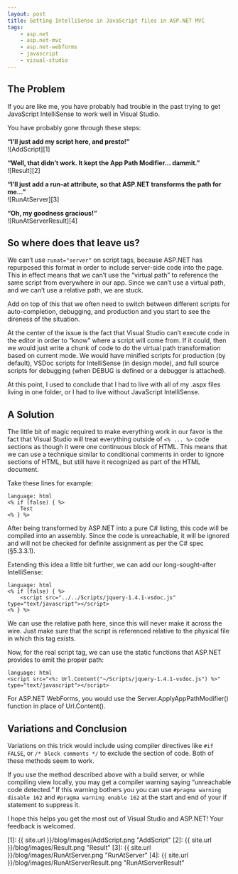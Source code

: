 ```yaml
---
layout: post
title: Getting IntelliSense in JavaScript files in ASP.NET MVC
tags:
    - asp.net
    - asp.net-mvc
    - asp.net-webforms
    - javascript
    - visual-studio
---
```

## The Problem ##

If you are like me, you have probably had trouble in the past trying to get JavaScript IntelliSense to work well in Visual Studio.

You have probably gone through these steps:

**“I’ll just add my script here, and presto!”**  
![AddScript][1]

**“Well, that didn’t work.  It kept the App Path Modifier… dammit.”**  
![Result][2]

**“I’ll just add a run-at attribute, so that ASP.NET transforms the path for me…”**  
![RunAtServer][3]

**“Oh, my goodness gracious!”**  
![RunAtServerResult][4]

## So where does that leave us? ##

We can’t use `runat="server"` on script tags, because ASP.NET has repurposed this format in order to include server-side code into the page.  This in effect means that we can’t use the “virtual path” to reference the same script from everywhere in our app.  Since we can’t use a virtual path, and we can’t use a relative path, we are stuck.

Add on top of this that we often need to switch between different scripts for auto-completion, debugging, and production and you start to see the direness of the situation.

At the center of the issue is the fact that Visual Studio can’t execute code in the editor in order to “know” where a script will come from.  If it could, then we would just write a chunk of code to do the virtual path transformation based on current mode.  We would have minified scripts for production (by default), VSDoc scripts for IntelliSense (in design mode), and full source scripts for debugging (when DEBUG is defined or a debugger is attached).

At this point, I used to conclude that I had to live with all of my .aspx files living in one folder, or I had to live without JavaScript IntelliSense.

## A Solution ##

The little bit of magic required to make everything work in our favor is the fact that Visual Studio will treat everything outside of `<% ... %>` code sections as though it were one continuous block of HTML.  This means that we can use a technique similar to conditional comments in order to ignore sections of HTML, but still have it recognized as part of the HTML document.

Take these lines for example:

    language: html
    <% if (false) { %>
        Test
    <% } %>

After being transformed by ASP.NET into a pure C# listing, this code will be compiled into an assembly.  Since the code is unreachable, it will be ignored and will not be checked for definite assignment as per the C# spec (§5.3.3.1).

Extending this idea a little bit further, we can add our long-sought-after IntelliSense:

    language: html
    <% if (false) { %>
        <script src="../../Scripts/jquery-1.4.1-vsdoc.js" type="text/javascript"></script>
    <% } %>

We can use the relative path here, since this will never make it across the wire.  Just make sure that the script is referenced relative to the physical file in which this tag exists.

Now, for the real script tag, we can use the static functions that ASP.NET provides to emit the proper path:

    language: html
    <script src="<%: Url.Content("~/Scripts/jquery-1.4.1-vsdoc.js") %>" type="text/javascript"></script>

For ASP.NET WebForms, you would use the Server.ApplyAppPathModifier() function in place of Url.Content().

## Variations and Conclusion ##

Variations on this trick would include using compiler directives like `#if FALSE`, or `/* block comments */` to exclude the section of code.  Both of these methods seem to work.

If you use the method described above with a build server, or while compiling view locally, you may get a compiler warning saying “unreachable code detected.”  If this warning bothers you you can use `#pragma warning disable 162` and `#pragma warning enable 162` at the start and end of your if statement to suppress it.

I hope this helps you get the most out of Visual Studio and ASP.NET!  Your feedback is welcomed.

[1]: {{ site.url }}/blog/images/AddScript.png "AddScript"
[2]: {{ site.url }}/blog/images/Result.png "Result"
[3]: {{ site.url }}/blog/images/RunAtServer.png "RunAtServer"
[4]: {{ site.url }}/blog/images/RunAtServerResult.png "RunAtServerResult"
